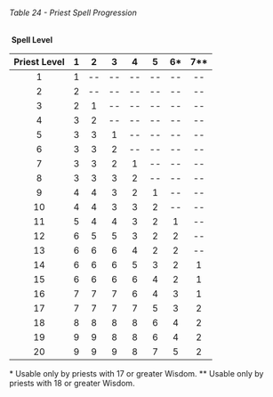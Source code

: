 ###### Table 24 - Priest Spell Progression

​																		**Spell Level**

| Priest Level | 1  | 2  | 3  | 4  | 5  | 6*   | 7**   |
| :----------: | :------: | :------: | :------: | :------: | :------: | :------: | :------: |
| 1          | 1      | --     | --     | --     | --     | --       | --        |
| 2          | 2      | --     | --     | --     | --     | --       | --        |
| 3          | 2      | 1      | --     | --     | --     | --       | --        |
| 4          | 3      | 2      | --     | --     | --     | --       | --        |
| 5          | 3      | 3      | 1      | --     | --     | --       | --        |
| 6          | 3      | 3      | 2      | --     | --     | --       | --        |
| 7          | 3      | 3      | 2      | 1      | --     | --       | --        |
| 8          | 3      | 3      | 3      | 2      | --     | --       | --        |
| 9          | 4      | 4      | 3      | 2      | 1      | --       | --        |
| 10         | 4      | 4      | 3      | 3      | 2      | --       | --        |
| 11         | 5      | 4      | 4      | 3      | 2      | 1        | --        |
| 12         | 6      | 5      | 5      | 3      | 2      | 2        | --        |
| 13         | 6      | 6      | 6      | 4      | 2      | 2        | --        |
| 14         | 6      | 6      | 6      | 5      | 3      | 2        | 1         |
| 15         | 6      | 6      | 6      | 6      | 4      | 2        | 1         |
| 16         | 7      | 7      | 7      | 6      | 4      | 3        | 1         |
| 17         | 7      | 7      | 7      | 7      | 5      | 3        | 2         |
| 18         | 8      | 8      | 8      | 8      | 6      | 4        | 2         |
| 19         | 9      | 9      | 8      | 8      | 6      | 4        | 2         |
| 20         | 9      | 9      | 9      | 8      | 7      | 5        | 2         |

\* Usable only by priests with 17 or greater Wisdom.
\** Usable only by priests with 18 or greater Wisdom.